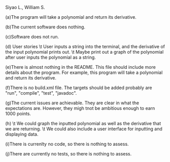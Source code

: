 Siyao L., William S.

(a)The program will take a polynomial and return its derivative.

(b)The current software does nothing.

(c)Software does not run.

(d) User stories
\t User inputs a string into the terminal, and the derivative of the input polynomial prints out.
\t Maybe print out a graph of the polynomial after user inputs the polynomial as a string.

(e)There is almost nothing in the README. This file should include more details about the program. For example, this program will take a polynomial and return its derivative.

(f)There is no build.xml file. The targets should be added probably are "run", "compile", "test", "javadoc".

(g)The current issues are achievable. They are clear in what the expectations are. However, they migh tnot be ambitious enough to earn 1000 points.

(h)
\t We could graph the inputted polynomial as well as the derivative that we are returning.
\t We could also include a user interface for inputting and displaying data.

(i)There is currenlty no code, so there is nothing to assess.

(j)There are currently no tests, so there is nothing to assess.